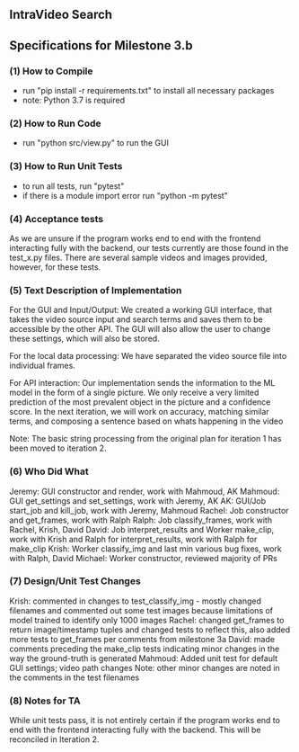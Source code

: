 ## IntraVideo Search
## Specifications for Milestone 3.b

### (1) How to Compile
- run "pip install -r requirements.txt" to install all necessary packages
- note: Python 3.7 is required

### (2) How to Run Code
- run "python src/view.py" to run the GUI

### (3) How to Run Unit Tests
- to run all tests, run "pytest"
- if there is a module import error run "python -m pytest"

### (4) Acceptance tests
As we are unsure if the program works end to end with the frontend
interacting fully with the backend, our tests currently are those found in the
test_x.py files. There are several sample videos and images provided, however,
for these tests.

### (5) Text Description of Implementation
For the GUI and Input/Output:
We created a working GUI interface, that takes the video source input and
search terms and saves them to be accessible by the other API. The GUI will
also allow the user to change these settings, which will also be stored.

For the local data processing:
We have separated the video source file into individual frames.

For API interaction:
Our implementation sends the information to the ML model in the form of a single
picture. We only receive a very limited prediction of the most prevalent object
in the picture and a confidence score. In the next iteration, we will work on
accuracy, matching similar terms, and composing a sentence based on whats
happening in the video

Note:
The basic string processing from the original plan for iteration 1 has been
moved to iteration 2.

### (6) Who Did What
Jeremy: GUI constructor and render, work with Mahmoud, AK
Mahmoud: GUI get_settings and set_settings, work with Jeremy, AK
AK: GUI/Job start_job and kill_job, work with Jeremy, Mahmoud
Rachel: Job constructor and get_frames, work with Ralph
Ralph: Job classify_frames, work with Rachel, Krish, David
David: Job interpret_results and Worker make_clip, work with Krish and Ralph
for interpret_results, work with Ralph for make_clip
Krish: Worker classify_img and last min various bug fixes, work with Ralph, David
Michael: Worker constructor, reviewed majority of PRs

### (7) Design/Unit Test Changes
Krish: commented in changes to test_classify_img - mostly changed filenames
and commented out some test images because limitations of model trained to
identify only 1000 images
Rachel: changed get_frames to return image/timestamp tuples and changed tests
to reflect this, also added more tests to get_frames per comments
from milestone 3a
David: made comments preceding the make_clip tests indicating minor changes
in the way the ground-truth is generated
Mahmoud: Added unit test for default GUI settings; video path changes
Note: other minor changes are noted in the comments in the test filenames

### (8) Notes for TA
While unit tests pass, it is not entirely certain if the program works end to
end with the frontend interacting fully with the backend. This will be
reconciled in Iteration 2.
